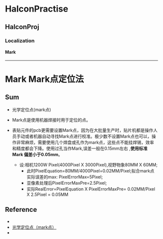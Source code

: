 # HalconPractise

## HalconProj

### Localization 
#### Mark

----
# Mark Mark点定位法
## Sum
- 光学定位点(mark点)
- Mark点是使用机器焊接时用于定位的点。

 - 表贴元件的pcb更需要设置Mark点，因为在大批量生产时，贴片机都是操作人员手动或者机器自动寻找Mark点进行校准。极少数不设置Mark点也可以，操作非常麻烦，需要使用几个焊盘或孔作为mark点，这些点不能挂焊锡，效率和精度都会下降。使用过孔当作Mark,误差一般在0.15mm左右 ,**使用标准Mark 偏差小于0.05mm**。
   - 设:相机1200W Pixel(4000Pixel X 3000Pixel),视野物象80MM X 60MM;
     - 此时PixelEquation=80MM/4000Pixel=0.02MM/Pixel;拟合mark点实际误差的max: PixelErrorMax=5Pixel;
     - 亚像素处理后PixelErrorMaxPre=2.5Pixel;
     - 实际RealError=PixelEquation X PixelErrorMaxPre= 0.02MM/Pixel X 2.5Pixel = 0.05MM


## 


## Reference
- 
- [光学定位点（mark点）](https://www.cnblogs.com/darren-pty/p/9357621.html)
- 